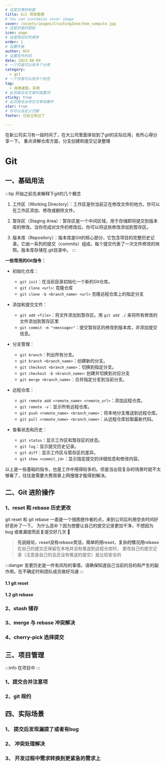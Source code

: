 ```yaml
---
# 这是文章的标题
title: Git 项目管理
# You can customize cover image
cover: /assets/images/CrushingZone/dom_compute.jpg
# 这是页面的图标
icon: page
# 这是侧边栏的顺序
order: 1
# 设置作者
author: HCX
# 设置写作时间
date: 2023-08-09
# 一个页面可以有多个分类
category:
  - git
# 一个页面可以有多个标签
tag:
  - 自用速查，实用
# 此页面会在文章列表置顶
sticky: true
# 此页面会出现在文章收藏中
star: true
# 你可以自定义页脚
footer: 已经立秋过了

---
```


在新公司实习有一段时间了，在大公司里面体验到了git的实际应用，有所心得分享一下。
重点讲解仓库方面，分支创建和提交记录整理

<!-- more -->

# Git

## 一、基础用法

:::tip
开始之前先来解释下git的几个概念

1. 工作区（Working Directory）：工作区是你当前正在修改文件的地方。你可以在工作区添加、修改或删除文件。

2. 暂存区（Staging Area）：暂存区是一个中间区域，用于存储即将提交到版本库的修改。当你完成对文件的修改后，你可以将这些修改添加到暂存区。

3. 版本库（Repository）：版本库是Git的核心部分，它包含项目的完整历史记录。它由一系列的提交（commits）组成，每个提交代表了一次文件修改的快照。版本库存储在.git目录中。
:::

**一些常用的Git指令：**

- 初始化仓库：

  - `git init`：在当前目录初始化一个新的Git仓库。
  - `git clone <url>`: 克隆仓库
  - `git clone -b <branch_name> <url>` 克隆远程仓库上的指定分支

- 添加和提交文件：

  - `git add <file>`：将文件添加到暂存区。用 `git add ./` 来将所有修改的文件添加到暂存区里
  - `git commit -m "<message>"`：提交暂存区的修改到版本库，并添加提交信息。

- 分支管理：

  - `git branch`：列出所有分支。
  - `git branch <branch_name>`：创建新的分支。
  - `git checkout <branch_name>`：切换到指定分支。
  - `git checkout -b <branch_name>`: 创建并切换到对应分支
  - `git merge <branch_name>`：合并指定分支到当前分支。

- 远程仓库：

  - `git remote add <remote_name> <remote_url>`：添加远程仓库。
  - `git remote -v`：显示所有远程仓库。
  - `git push <remote_name> <branch_name>`：将本地分支推送到远程仓库。
  - `git pull <remote_name> <branch_name>`：从远程仓库拉取最新代码。

- 查看状态和历史：

  - `git status`：显示工作区和暂存区的状态。
  - `git log`：显示提交历史记录。
  - `git diff`：显示工作区与暂存区的差异。
  - `git show <commit_id>`：显示指定提交的详细信息和修改内容。

以上是一些基础的指令，也是工作中用得较多的。但是当出现复杂的场景时就不太够看了，往往是需要大费周章上网搜搜才能得到解决。

## 二、Git 进阶操作

### 1、reset 和 rebase 历史更改

git reset 和 git rebase 一直是一个很困惑作者的点，来到公司后利用空余时间好好恶补了一下。
为什么恶补？因为想要让自己的提交记录更加干净，不想因为 bug 或者漏提而反复提交好几次 :sneezing_face:

> **先说结论，reset没有rebase灵活，简单的用reset，复杂的情况用rebase** 在自己的提交还保留在本地并没有推送到远程仓库时，
更改自己的提交记录（注意是自己的且还没有推送的提交）是比较安全的

:::danger
变更历史是一件有风险的事情，请确保知道自己当前的目的和产生的副作用。在不确定时和团队成员做好沟通
:::

#### 1.1 git reset


#### 1.2 git rebase

### 2、stash 储存

### 3、merge 与 rebase 冲突解决

### 4、cherry-pick 选择提交

## 三、项目管理

:::info
在项目中
:::
### 1、提交合并注意项

### 2、git 规约

## 四、实际场景

### 1、 提交后发现漏提了或者有bug
### 2、 冲突处理解决

### 3、 开发过程中需求转换到更紧急的需求上